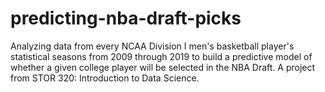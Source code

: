 # predicting-nba-draft-picks
Analyzing data from every NCAA Division I men's basketball player's statistical seasons from 2009 through 2019 to build a predictive model of whether a given college player will be selected in the NBA Draft. A project from STOR 320: Introduction to Data Science.
